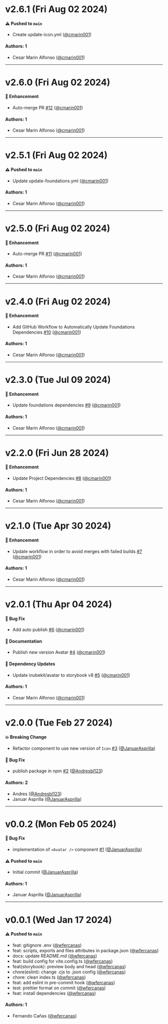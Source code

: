 # v2.6.1 (Fri Aug 02 2024)

#### ⚠️ Pushed to `main`

- Create update-icon.yml ([@cmarin001](https://github.com/cmarin001))

#### Authors: 1

- Cesar Marin Alfonso ([@cmarin001](https://github.com/cmarin001))

---

# v2.6.0 (Fri Aug 02 2024)

#### 🚀 Enhancement

- Auto-merge PR [#12](https://github.com/selsa-inube/inubekit-avatar/pull/12) ([@cmarin001](https://github.com/cmarin001))

#### Authors: 1

- Cesar Marin Alfonso ([@cmarin001](https://github.com/cmarin001))

---

# v2.5.1 (Fri Aug 02 2024)

#### ⚠️ Pushed to `main`

- Update update-foundations.yml ([@cmarin001](https://github.com/cmarin001))

#### Authors: 1

- Cesar Marin Alfonso ([@cmarin001](https://github.com/cmarin001))

---

# v2.5.0 (Fri Aug 02 2024)

#### 🚀 Enhancement

- Auto-merge PR [#11](https://github.com/selsa-inube/inubekit-avatar/pull/11) ([@cmarin001](https://github.com/cmarin001))

#### Authors: 1

- Cesar Marin Alfonso ([@cmarin001](https://github.com/cmarin001))

---

# v2.4.0 (Fri Aug 02 2024)

#### 🚀 Enhancement

- Add GitHub Workflow to Automatically Update Foundations Dependencies [#10](https://github.com/selsa-inube/inubekit-avatar/pull/10) ([@cmarin001](https://github.com/cmarin001))

#### Authors: 1

- Cesar Marin Alfonso ([@cmarin001](https://github.com/cmarin001))

---

# v2.3.0 (Tue Jul 09 2024)

#### 🚀 Enhancement

- Update foundations dependencies [#9](https://github.com/selsa-inube/inubekit-avatar/pull/9) ([@cmarin001](https://github.com/cmarin001))

#### Authors: 1

- Cesar Marin Alfonso ([@cmarin001](https://github.com/cmarin001))

---

# v2.2.0 (Fri Jun 28 2024)

#### 🚀 Enhancement

- Update Project Dependencies [#8](https://github.com/selsa-inube/inubekit-avatar/pull/8) ([@cmarin001](https://github.com/cmarin001))

#### Authors: 1

- Cesar Marin Alfonso ([@cmarin001](https://github.com/cmarin001))

---

# v2.1.0 (Tue Apr 30 2024)

#### 🚀 Enhancement

- Update workflow in order to avoid merges with failed builds [#7](https://github.com/selsa-inube/inubekit-avatar/pull/7) ([@cmarin001](https://github.com/cmarin001))

#### Authors: 1

- Cesar Marin Alfonso ([@cmarin001](https://github.com/cmarin001))

---

# v2.0.1 (Thu Apr 04 2024)

#### 🐛 Bug Fix

- Add auto publish [#6](https://github.com/selsa-inube/inubekit-avatar/pull/6) ([@cmarin001](https://github.com/cmarin001))

#### 📝 Documentation

- Publish new version Avatar [#4](https://github.com/selsa-inube/inubekit-avatar/pull/4) ([@cmarin001](https://github.com/cmarin001))

#### 🔩 Dependency Updates

- Update inubekit/avatar to storybook v8 [#5](https://github.com/selsa-inube/inubekit-avatar/pull/5) ([@cmarin001](https://github.com/cmarin001))

#### Authors: 1

- Cesar Marin Alfonso ([@cmarin001](https://github.com/cmarin001))

---

# v2.0.0 (Tue Feb 27 2024)

#### 💥 Breaking Change

- Refactor component to use new version of `Icon` [#3](https://github.com/selsa-inube/inubekit-avatar/pull/3) ([@JanuarAsprilla](https://github.com/JanuarAsprilla))

#### 🐛 Bug Fix

- publish package in npm [#2](https://github.com/selsa-inube/inubekit-avatar/pull/2) ([@Andresbl123](https://github.com/Andresbl123))

#### Authors: 2

- Andres ([@Andresbl123](https://github.com/Andresbl123))
- Januar Asprilla  ([@JanuarAsprilla](https://github.com/JanuarAsprilla))

---

# v0.0.2 (Mon Feb 05 2024)

#### 🐛 Bug Fix

- implementation of  `<Avatar />` component [#1](https://github.com/selsa-inube/inubekit-avatar/pull/1) ([@JanuarAsprilla](https://github.com/JanuarAsprilla))

#### ⚠️ Pushed to `main`

- Initial commit ([@JanuarAsprilla](https://github.com/JanuarAsprilla))

#### Authors: 1

- Januar Asprilla  ([@JanuarAsprilla](https://github.com/JanuarAsprilla))

---

# v0.0.1 (Wed Jan 17 2024)

#### ⚠️ Pushed to `main`

- feat: gitignore .env ([@wfercanas](https://github.com/wfercanas))
- feat: scripts, exports and files attributes in package.json ([@wfercanas](https://github.com/wfercanas))
- docs: update README.md ([@wfercanas](https://github.com/wfercanas))
- feat: build config for vite.config.ts ([@wfercanas](https://github.com/wfercanas))
- feat(storybook): preview body and head ([@wfercanas](https://github.com/wfercanas))
- chore(eslint): change .cjs to .json config ([@wfercanas](https://github.com/wfercanas))
- chore: clean index.ts ([@wfercanas](https://github.com/wfercanas))
- feat: add eslint in pre-commit hook ([@wfercanas](https://github.com/wfercanas))
- test: prettier format on commit ([@wfercanas](https://github.com/wfercanas))
- feat: install dependencies ([@wfercanas](https://github.com/wfercanas))

#### Authors: 1

- Fernando Cañas ([@wfercanas](https://github.com/wfercanas))
